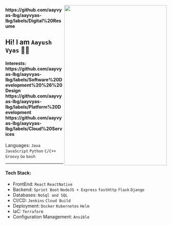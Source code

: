 <img align=right  height=500 width=320 src=https://github.com/aayvyas-lbg/aayvyas-lbg/assets/125258043/8ff8325e-cd3a-420e-b249-0d1fb56bd0ef></img>
<h4> https://github.com/aayvyas-lbg/aayvyas-lbg/labels/Digital%20Resume </h4> 

## Hi! I am ` Aayush Vyas ` 👨‍💻

<h4>Interests:  https://github.com/aayvyas-lbg/aayvyas-lbg/labels/Software%20Development%20%26%20Design https://github.com/aayvyas-lbg/aayvyas-lbg/labels/Platform%20Development https://github.com/aayvyas-lbg/aayvyas-lbg/labels/Cloud%20Services </h4>

<p>Languages: <code>Java</code></sub> <code>JavaScript</code> <code>Python</code> <code>C/C++</code> <code>Groovy</code> <code>Go</code> <code>bash</code>  </p>

---
#### Tech Stack: 
- FrontEnd: `React` `ReactNative`
- Backend: `Sprint Boot` `NodeJS + Express` `fastHttp` `flask` `Django`
- Databases: `NoSql and SQL` 
- CI/CD: `Jenkins` `Cloud Build`
- Deployment: `Docker` `Kubernetes` `Helm`
- IaC: `Terraform`
- Configuration Management: `Ansible`
